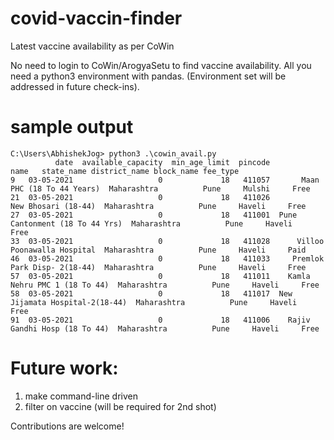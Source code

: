 # covid-vaccin-finder
Latest vaccine availability as per CoWin

No need to login to CoWin/ArogyaSetu to find vaccine availability. All you need a python3 environment with pandas. 
(Environment set will be addressed in future check-ins). 

# sample output
```
C:\Users\AbhishekJog> python3 .\cowin_avail.py
          date  available_capacity  min_age_limit  pincode                            name   state_name district_name block_name fee_type
9   03-05-2021                   0             18   411057       Maan PHC (18 To 44 Years)  Maharashtra          Pune     Mulshi     Free 
21  03-05-2021                   0             18   411026             New Bhosari (18-44)  Maharashtra          Pune     Haveli     Free 
27  03-05-2021                   0             18   411001  Pune Cantonment (18 To 44 Yrs)  Maharashtra          Pune     Haveli     Free 
33  03-05-2021                   0             18   411028      Villoo Poonawalla Hospital  Maharashtra          Pune     Haveli     Paid 
46  03-05-2021                   0             18   411033     Premlok Park Disp- 2(18-44)  Maharashtra          Pune     Haveli     Free 
57  03-05-2021                   0             18   411011    Kamla Nehru PMC 1 (18 To 44)  Maharashtra          Pune     Haveli     Free 
58  03-05-2021                   0             18   411017  New Jijamata Hospital-2(18-44)  Maharashtra          Pune     Haveli     Free 
91  03-05-2021                   0             18   411006    Rajiv Gandhi Hosp (18 To 44)  Maharashtra          Pune     Haveli     Free 
```

# Future work:
1. make command-line driven
2. filter on vaccine (will be required for 2nd shot)

Contributions are welcome!
